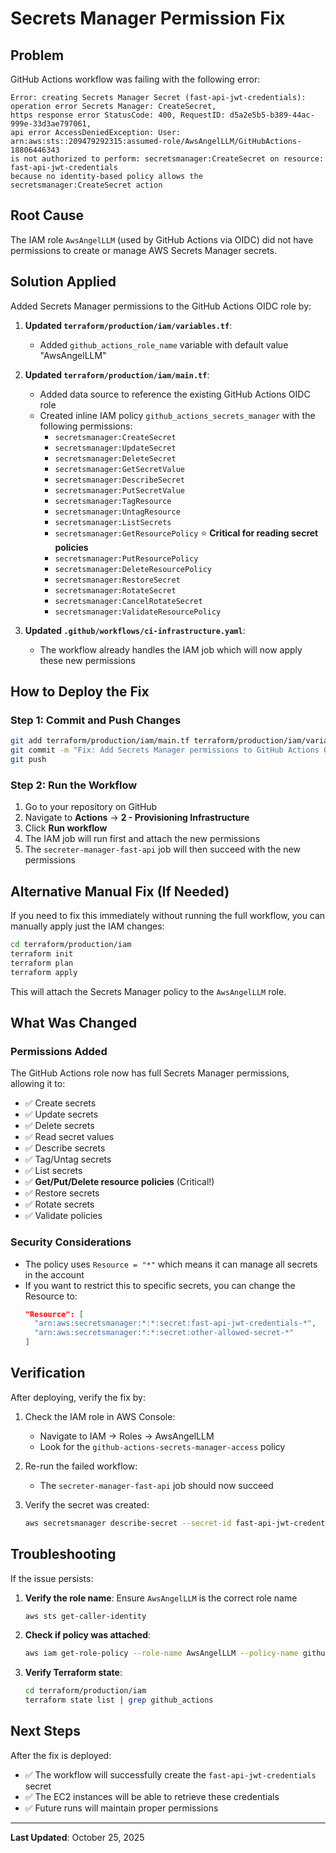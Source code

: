 # Secrets Manager Permission Fix

## Problem
GitHub Actions workflow was failing with the following error:
```
Error: creating Secrets Manager Secret (fast-api-jwt-credentials): operation error Secrets Manager: CreateSecret,
https response error StatusCode: 400, RequestID: d5a2e5b5-b389-44ac-999e-33d3ae797061,
api error AccessDeniedException: User: arn:aws:sts::209479292315:assumed-role/AwsAngelLLM/GitHubActions-18806446343
is not authorized to perform: secretsmanager:CreateSecret on resource: fast-api-jwt-credentials
because no identity-based policy allows the secretsmanager:CreateSecret action
```

## Root Cause
The IAM role `AwsAngelLLM` (used by GitHub Actions via OIDC) did not have permissions to create or manage AWS Secrets Manager secrets.

## Solution Applied
Added Secrets Manager permissions to the GitHub Actions OIDC role by:

1. **Updated `terraform/production/iam/variables.tf`**:
   - Added `github_actions_role_name` variable with default value "AwsAngelLLM"

2. **Updated `terraform/production/iam/main.tf`**:
   - Added data source to reference the existing GitHub Actions OIDC role
   - Created inline IAM policy `github_actions_secrets_manager` with the following permissions:
     - `secretsmanager:CreateSecret`
     - `secretsmanager:UpdateSecret`
     - `secretsmanager:DeleteSecret`
     - `secretsmanager:GetSecretValue`
     - `secretsmanager:DescribeSecret`
     - `secretsmanager:PutSecretValue`
     - `secretsmanager:TagResource`
     - `secretsmanager:UntagResource`
     - `secretsmanager:ListSecrets`
     - `secretsmanager:GetResourcePolicy` ⭐ **Critical for reading secret policies**
     - `secretsmanager:PutResourcePolicy`
     - `secretsmanager:DeleteResourcePolicy`
     - `secretsmanager:RestoreSecret`
     - `secretsmanager:RotateSecret`
     - `secretsmanager:CancelRotateSecret`
     - `secretsmanager:ValidateResourcePolicy`

3. **Updated `.github/workflows/ci-infrastructure.yaml`**:
   - The workflow already handles the IAM job which will now apply these new permissions

## How to Deploy the Fix

### Step 1: Commit and Push Changes
```bash
git add terraform/production/iam/main.tf terraform/production/iam/variables.tf .github/workflows/ci-infrastructure.yaml
git commit -m "Fix: Add Secrets Manager permissions to GitHub Actions OIDC role"
git push
```

### Step 2: Run the Workflow
1. Go to your repository on GitHub
2. Navigate to **Actions** → **2 - Provisioning Infrastructure**
3. Click **Run workflow**
4. The IAM job will run first and attach the new permissions
5. The `secreter-manager-fast-api` job will then succeed with the new permissions

## Alternative Manual Fix (If Needed)

If you need to fix this immediately without running the full workflow, you can manually apply just the IAM changes:

```bash
cd terraform/production/iam
terraform init
terraform plan
terraform apply
```

This will attach the Secrets Manager policy to the `AwsAngelLLM` role.

## What Was Changed

### Permissions Added
The GitHub Actions role now has full Secrets Manager permissions, allowing it to:
- ✅ Create secrets
- ✅ Update secrets
- ✅ Delete secrets
- ✅ Read secret values
- ✅ Describe secrets
- ✅ Tag/Untag secrets
- ✅ List secrets
- ✅ **Get/Put/Delete resource policies** (Critical!)
- ✅ Restore secrets
- ✅ Rotate secrets
- ✅ Validate policies

### Security Considerations
- The policy uses `Resource = "*"` which means it can manage all secrets in the account
- If you want to restrict this to specific secrets, you can change the Resource to:
  ```json
  "Resource": [
    "arn:aws:secretsmanager:*:*:secret:fast-api-jwt-credentials-*",
    "arn:aws:secretsmanager:*:*:secret:other-allowed-secret-*"
  ]
  ```

## Verification

After deploying, verify the fix by:

1. Check the IAM role in AWS Console:
   - Navigate to IAM → Roles → AwsAngelLLM
   - Look for the `github-actions-secrets-manager-access` policy

2. Re-run the failed workflow:
   - The `secreter-manager-fast-api` job should now succeed

3. Verify the secret was created:
   ```bash
   aws secretsmanager describe-secret --secret-id fast-api-jwt-credentials
   ```

## Troubleshooting

If the issue persists:

1. **Verify the role name**: Ensure `AwsAngelLLM` is the correct role name
   ```bash
   aws sts get-caller-identity
   ```

2. **Check if policy was attached**:
   ```bash
   aws iam get-role-policy --role-name AwsAngelLLM --policy-name github-actions-secrets-manager-access
   ```

3. **Verify Terraform state**:
   ```bash
   cd terraform/production/iam
   terraform state list | grep github_actions
   ```

## Next Steps

After the fix is deployed:
- ✅ The workflow will successfully create the `fast-api-jwt-credentials` secret
- ✅ The EC2 instances will be able to retrieve these credentials
- ✅ Future runs will maintain proper permissions

---
**Last Updated**: October 25, 2025
